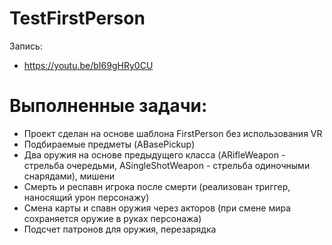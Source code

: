 # TestFirstPerson
Запись:
- https://youtu.be/bI69gHRy0CU
# Выполненные задачи:
- Проект сделан на основе шаблона FirstPerson без использования VR
- Подбираемые предметы (ABasePickup)
- Два оружия на основе предыдущего класса (ARifleWeapon - стрельба очередьми, ASingleShotWeapon - стрельба одиночными снарядами), мишени
- Смерть и респавн игрока после смерти (реализован триггер, наносящий урон персонажу)
- Смена карты и спавн оружия через акторов (при смене мира сохраняется оружие в руках персонажа)
- Подсчет патронов для оружия, перезарядка
